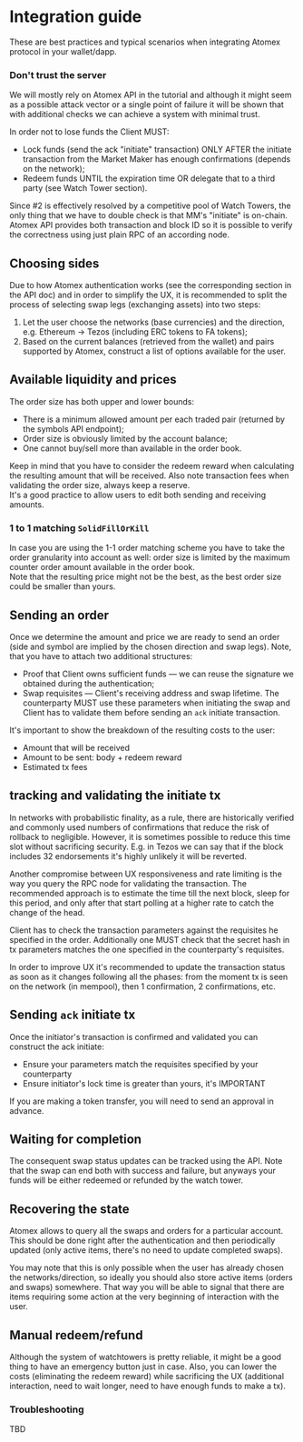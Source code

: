 # Integration guide

These are best practices and typical scenarios when integrating Atomex protocol in your wallet/dapp.


### Don't trust the server

We will mostly rely on Atomex API in the tutorial and although it might seem as a possible attack vector or a single point of failure it will be shown that with additional checks we can achieve a system with minimal trust.

In order not to lose funds the Client MUST:

* Lock funds (send the ack "initiate" transaction) ONLY AFTER the initiate transaction from the Market Maker has enough confirmations (depends on the network);
* Redeem funds UNTIL the expiration time OR delegate that to a third party (see Watch Tower section).

Since #2 is effectively resolved by a competitive pool of Watch Towers, the only thing that we have to double check is that MM's "initiate" is on-chain. Atomex API provides both transaction and block ID so it is possible to verify the correctness using just plain RPC of an according node.


## Choosing sides

Due to how Atomex authentication works (see the corresponding section in the API doc) and in order to simplify the UX, it is recommended to split the process of selecting swap legs (exchanging assets) into two steps:

1. Let the user choose the networks (base currencies) and the direction, e.g. Ethereum -> Tezos (including ERC tokens to FA tokens);
2. Based on the current balances (retrieved from the wallet) and pairs supported by Atomex, construct a list of options available for the user.


## Available liquidity and prices

The order size has both upper and lower bounds:

*   There is a minimum allowed amount per each traded pair (returned by the symbols API endpoint);
*   Order size is obviously limited by the account balance;
*   One cannot buy/sell more than available in the order book.

Keep in mind that you have to consider the redeem reward when calculating the resulting amount that will be received. Also note transaction fees when validating the order size, always keep a reserve.  
It's a good practice to allow users to edit both sending and receiving amounts.


### 1 to 1 matching `SolidFillOrKill`

In case you are using the 1-1 order matching scheme you have to take the order granularity into account as well: order size is limited by the maximum counter order amount available in the order book.  
Note that the resulting price might not be the best, as the best order size could be smaller than yours.


## Sending an order

Once we determine the amount and price we are ready to send an order (side and symbol are implied by the chosen direction and swap legs). Note, that you have to attach two additional structures:

* Proof that Client owns sufficient funds — we can reuse the signature we obtained during the authentication;  
* Swap requisites — Client's receiving address and swap lifetime. The counterparty MUST use these parameters when initiating the swap and Client has to validate them before sending an `ack` initiate transaction.

It's important to show the breakdown of the resulting costs to the user:

*   Amount that will be received
*   Amount to be sent: body + redeem reward
*   Estimated tx fees


## tracking and validating the initiate tx

In networks with probabilistic finality, as a rule, there are historically verified and commonly used numbers of confirmations that reduce the risk of rollback to negligible. However, it is sometimes possible to reduce this time slot without sacrificing security. E.g. in Tezos we can say that if the block includes 32 endorsements it's highly unlikely it will be reverted.

Another compromise between UX responsiveness and rate limiting is the way you query the RPC node for validating the transaction. The recommended approach is to estimate the time till the next block, sleep for this period, and only after that start polling at a higher rate to catch the change of the head.

Client has to check the transaction parameters against the requisites he specified in the order. Additionally one MUST check that the secret hash in tx parameters matches the one specified in the counterparty's requisites.

In order to improve UX it's recommended to update the transaction status as soon as it changes following all the phases: from the moment tx is seen on the network (in mempool), then 1 confirmation, 2 confirmations, etc.

## Sending `ack` initiate tx

Once the initiator's transaction is confirmed and validated you can construct the ack initiate:

*   Ensure your parameters match the requisites specified by your counterparty
*   Ensure initiator's lock time is greater than yours, it's IMPORTANT

If you are making a token transfer, you will need to send an approval in advance.


## Waiting for completion

The consequent swap status updates can be tracked using the API. Note that the swap can end both with success and failure, but anyways your funds will be either redeemed or refunded by the watch tower.


## Recovering the state

Atomex allows to query all the swaps and orders for a particular account. This should be done right after the authentication and then periodically updated (only active items, there's no need to update completed swaps). 

You may note that this is only possible when the user has already chosen the networks/direction, so ideally you should also store active items (orders and swaps) somewhere. That way you will be able to signal that there are items requiring some action at the very beginning of interaction with the user.


## Manual redeem/refund

Although the system of watchtowers is pretty reliable, it might be a good thing to have an emergency button just in case. Also, you can lower the costs (eliminating the redeem reward) while sacrificing the UX (additional interaction, need to wait longer, need to have enough funds to make a tx).


### Troubleshooting

TBD
